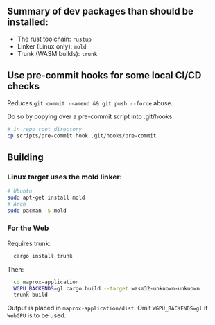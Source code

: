 ## Summary of dev packages than should be installed:

- The rust toolchain: `rustup`
- Linker (Linux only): `mold`
- Trunk (WASM builds): `trunk`

## Use pre-commit hooks for some local CI/CD checks

Reduces `git commit --amend && git push --force` abuse.

Do so by copying over a pre-commit script into .git/hooks: 

```sh
# in repo root directory
cp scripts/pre-commit.hook .git/hooks/pre-commit
```

## Building

### Linux target uses the mold linker:

```sh
# Ubuntu
sudo apt-get install mold
# Arch
sudo pacman -S mold
```

### For the Web

Requires trunk:

```sh
  cargo install trunk
```

Then:

```sh
  cd maprox-application
  WGPU_BACKENDS=gl cargo build --target wasm32-unknown-unknown
  trunk build
```

Output is placed in `maprox-application/dist`.
Omit `WGPU_BACKENDS=gl` if `WebGPU` is to be used.

